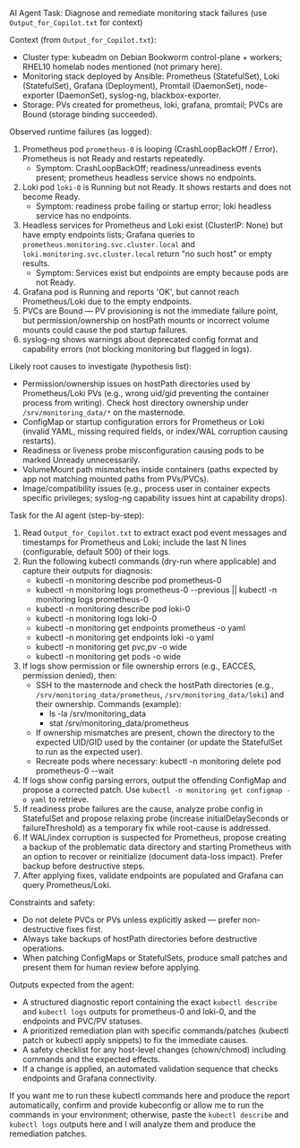 AI Agent Task: Diagnose and remediate monitoring stack failures (use `Output_for_Copilot.txt` for context)

Context (from `Output_for_Copilot.txt`):
- Cluster type: kubeadm on Debian Bookworm control-plane + workers; RHEL10 homelab nodes mentioned (not primary here).
- Monitoring stack deployed by Ansible: Prometheus (StatefulSet), Loki (StatefulSet), Grafana (Deployment), Promtail (DaemonSet), node-exporter (DaemonSet), syslog-ng, blackbox-exporter.
- Storage: PVs created for prometheus, loki, grafana, promtail; PVCs are Bound (storage binding succeeded).

Observed runtime failures (as logged):
1) Prometheus pod `prometheus-0` is looping (CrashLoopBackOff / Error). Prometheus is not Ready and restarts repeatedly.
   - Symptom: CrashLoopBackOff; readiness/unreadiness events present; prometheus headless service shows no endpoints.
2) Loki pod `loki-0` is Running but not Ready. It shows restarts and does not become Ready.
   - Symptom: readiness probe failing or startup error; loki headless service has no endpoints.
3) Headless services for Prometheus and Loki exist (ClusterIP: None) but have empty endpoints lists; Grafana queries to `prometheus.monitoring.svc.cluster.local` and `loki.monitoring.svc.cluster.local` return "no such host" or empty results.
   - Symptom: Services exist but endpoints are empty because pods are not Ready.
4) Grafana pod is Running and reports 'OK', but cannot reach Prometheus/Loki due to the empty endpoints.
5) PVCs are Bound — PV provisioning is not the immediate failure point, but permission/ownership on hostPath mounts or incorrect volume mounts could cause the pod startup failures.
6) syslog-ng shows warnings about deprecated config format and capability errors (not blocking monitoring but flagged in logs).

Likely root causes to investigate (hypothesis list):
- Permission/ownership issues on hostPath directories used by Prometheus/Loki PVs (e.g., wrong uid/gid preventing the container process from writing). Check host directory ownership under `/srv/monitoring_data/*` on the masternode.
- ConfigMap or startup configuration errors for Prometheus or Loki (invalid YAML, missing required fields, or index/WAL corruption causing restarts).
- Readiness or liveness probe misconfiguration causing pods to be marked Unready unnecessarily.
- VolumeMount path mismatches inside containers (paths expected by app not matching mounted paths from PVs/PVCs).
- Image/compatibility issues (e.g., process user in container expects specific privileges; syslog-ng capability issues hint at capability drops).

Task for the AI agent (step-by-step):
1) Read `Output_for_Copilot.txt` to extract exact pod event messages and timestamps for Prometheus and Loki; include the last N lines (configurable, default 500) of their logs.
2) Run the following kubectl commands (dry-run where applicable) and capture their outputs for diagnosis:
   - kubectl -n monitoring describe pod prometheus-0
   - kubectl -n monitoring logs prometheus-0 --previous || kubectl -n monitoring logs prometheus-0
   - kubectl -n monitoring describe pod loki-0
   - kubectl -n monitoring logs loki-0
   - kubectl -n monitoring get endpoints prometheus -o yaml
   - kubectl -n monitoring get endpoints loki -o yaml
   - kubectl -n monitoring get pvc,pv -o wide
   - kubectl -n monitoring get pods -o wide
3) If logs show permission or file ownership errors (e.g., EACCES, permission denied), then:
   - SSH to the masternode and check the hostPath directories (e.g., `/srv/monitoring_data/prometheus`, `/srv/monitoring_data/loki`) and their ownership. Commands (example):
     - ls -la /srv/monitoring_data
     - stat /srv/monitoring_data/prometheus
   - If ownership mismatches are present, chown the directory to the expected UID/GID used by the container (or update the StatefulSet to run as the expected user).
   - Recreate pods where necessary: kubectl -n monitoring delete pod prometheus-0 --wait
4) If logs show config parsing errors, output the offending ConfigMap and propose a corrected patch. Use `kubectl -n monitoring get configmap -o yaml` to retrieve.
5) If readiness probe failures are the cause, analyze probe config in StatefulSet and propose relaxing probe (increase initialDelaySeconds or failureThreshold) as a temporary fix while root-cause is addressed.
6) If WAL/index corruption is suspected for Prometheus, propose creating a backup of the problematic data directory and starting Prometheus with an option to recover or reinitialize (document data-loss impact). Prefer backup before destructive steps.
7) After applying fixes, validate endpoints are populated and Grafana can query Prometheus/Loki.

Constraints and safety:
- Do not delete PVCs or PVs unless explicitly asked — prefer non-destructive fixes first.
- Always take backups of hostPath directories before destructive operations.
- When patching ConfigMaps or StatefulSets, produce small patches and present them for human review before applying.

Outputs expected from the agent:
- A structured diagnostic report containing the exact `kubectl describe` and `kubectl logs` outputs for prometheus-0 and loki-0, and the endpoints and PVC/PV statuses.
- A prioritized remediation plan with specific commands/patches (kubectl patch or kubectl apply snippets) to fix the immediate causes.
- A safety checklist for any host-level changes (chown/chmod) including commands and the expected effects.
- If a change is applied, an automated validation sequence that checks endpoints and Grafana connectivity.

If you want me to run these kubectl commands here and produce the report automatically, confirm and provide kubeconfig or allow me to run the commands in your environment; otherwise, paste the `kubectl describe` and `kubectl logs` outputs here and I will analyze them and produce the remediation patches.
